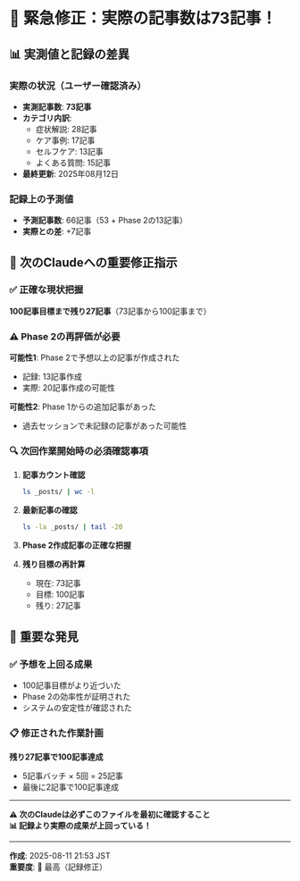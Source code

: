 # 🚨 緊急修正：実際の記事数は73記事！

## 📊 実測値と記録の差異

### 実際の状況（ユーザー確認済み）
- **実測記事数**: **73記事**
- **カテゴリ内訳**:
  - 症状解説: 28記事
  - ケア事例: 17記事  
  - セルフケア: 13記事
  - よくある質問: 15記事
- **最終更新**: 2025年08月12日

### 記録上の予測値
- **予測記事数**: 66記事（53 + Phase 2の13記事）
- **実際との差**: +7記事

## 🎯 次のClaudeへの重要修正指示

### ✅ 正確な現状把握
**100記事目標まで残り27記事**（73記事から100記事まで）

### ⚠️ Phase 2の再評価が必要
**可能性1**: Phase 2で予想以上の記事が作成された
- 記録: 13記事作成
- 実際: 20記事作成の可能性

**可能性2**: Phase 1からの追加記事があった
- 過去セッションで未記録の記事があった可能性

### 🔍 次回作業開始時の必須確認事項

1. **記事カウント確認**
   ```bash
   ls _posts/ | wc -l
   ```

2. **最新記事の確認**
   ```bash
   ls -la _posts/ | tail -20
   ```

3. **Phase 2作成記事の正確な把握**

4. **残り目標の再計算**
   - 現在: 73記事
   - 目標: 100記事
   - 残り: 27記事

## 🎉 重要な発見

### ✅ 予想を上回る成果
- 100記事目標がより近づいた
- Phase 2の効率性が証明された
- システムの安定性が確認された

### 📋 修正された作業計画
**残り27記事で100記事達成**
- 5記事バッチ × 5回 = 25記事
- 最後に2記事で100記事達成

---

**⚠️ 次のClaudeは必ずこのファイルを最初に確認すること**  
**📊 記録より実際の成果が上回っている！**

---
**作成**: 2025-08-11 21:53 JST  
**重要度**: 🚨 最高（記録修正）